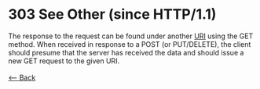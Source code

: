# 303 See Other (since HTTP/1.1)

The response to the request can be found under another [URI](https://en.wikipedia.org/wiki/Uniform_Resource_Identifier) using the GET method. When received in response to a POST (or PUT/DELETE), the client should presume that the server has received the data and should issue a new GET request to the given URI.
<br />
<br />
[<-- Back](../../http_codes.md)
